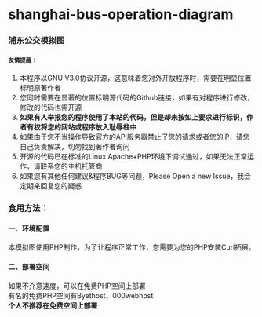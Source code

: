 # shanghai-bus-operation-diagram
### 浦东公交模拟图
#### `友情提醒：`
  1.  本程序以GNU V3.0协议开源，这意味着您对外开放程序时，需要在明显位置标明原著作者
  2.  您同时需要在显著的位置标明源代码的Github链接，如果有对程序进行修改，修改的代码也需开源
  3.  <b>如果有人举报您的程序使用了本站的代码，但是却未按如上要求进行标识，作者有权将您的网站或程序放入耻辱柱中</b>
  4.  如果由于您不当操作导致官方的API服务器禁止了您的请求或者您的IP，请您自己负责解决，切勿找到著作者询问
  5.  开源的代码已在标准的Linux Apache+PHP环境下调试通过，如果无法正常运作，请联系您的主机托管商
  6.  如果您有其他任何建议&程序BUG等问题，Please Open a new Issue，我会定期来回复您的疑惑
### 食用方法：
#### 一、环境配置
本模拟图使用PHP制作，为了让程序正常工作，您需要为您的PHP安装Curl拓展。
#### 二、部署空间
如果不介意速度，可以在免费PHP空间上部署<br/>
有名的免费PHP空间有Byethost、000webhost<br/>
**个人不推荐在免费空间上部署**

